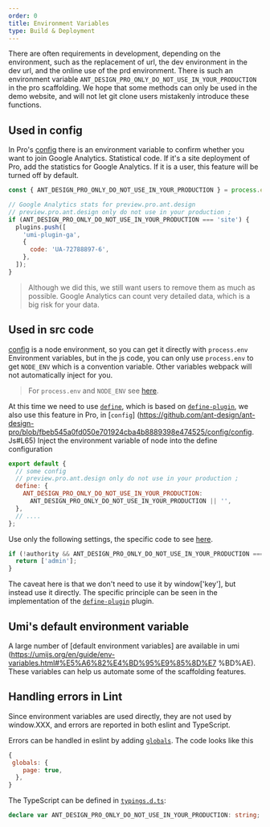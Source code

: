 ```yaml
---
order: 0
title: Environment Variables
type: Build & Deployment
---
```


There are often requirements in development, depending on the environment, such as the replacement of url, the dev environment in the dev url, and the online use of the prd environment. There is such an environment variable `ANT_DESIGN_PRO_ONLY_DO_NOT_USE_IN_YOUR_PRODUCTION` in the pro scaffolding. We hope that some methods can only be used in the demo website, and will not let git clone users mistakenly introduce these functions.

## Used in config

In Pro's [config](https://github.com/ant-design/ant-design-pro/blob/33f562974d1c72e077652223bd816a57933fe242/config/config.ts#L65) there is an environment variable to confirm whether you want to join Google Analytics. Statistical code. If it's a site deployment of Pro, add the statistics for Google Analytics. If it is a user, this feature will be turned off by default.

```js
const { ANT_DESIGN_PRO_ONLY_DO_NOT_USE_IN_YOUR_PRODUCTION } = process.env;

// Google Analytics stats for preview.pro.ant.design
// preview.pro.ant.design only do not use in your production ;
if (ANT_DESIGN_PRO_ONLY_DO_NOT_USE_IN_YOUR_PRODUCTION === 'site') {
  plugins.push([
    'umi-plugin-ga',
    {
      code: 'UA-72788897-6',
    },
  ]);
}
```

> Although we did this, we still want users to remove them as much as possible. Google Analytics can count very detailed data, which is a big risk for your data.

## Used in src code

[config](https://github.com/ant-design/ant-design-pro/blob/33f562974d1c72e077652223bd816a57933fe242/config/config.ts) is a node environment, so you can get it directly with `process.env` Environment variables, but in the js code, you can only use `process.env` to get `NODE_ENV` which is a convention variable. Other variables webpack will not automatically inject for you.

> For `process.env` and `NODE_ENV` see [here](https://webpack.js.org/configuration/mode/#usagee).

At this time we need to use [`define`](https://umijs.org/config/#define), which is based on [`define-plugin`](https://webpack.js.org/plugins/define-plugin/), we also use this feature in Pro, in [`config`] (https://github.com/ant-design/ant-design-pro/blob/fbeb545a0fd050e701924cba4b8889398e474525/config/config. Js#L65) Inject the environment variable of node into the define configuration

```js
export default {
  // some config
  // preview.pro.ant.design only do not use in your production ;
  define: {
    ANT_DESIGN_PRO_ONLY_DO_NOT_USE_IN_YOUR_PRODUCTION:
      ANT_DESIGN_PRO_ONLY_DO_NOT_USE_IN_YOUR_PRODUCTION || '',
  },
  // ....
};
```

Use only the following settings, the specific code to see [here](https://github.com/ant-design/ant-design-pro/blob/33f562974d1c72e077652223bd816a57933fe242/src/utils/authority.ts#L17).

```js
if (!authority && ANT_DESIGN_PRO_ONLY_DO_NOT_USE_IN_YOUR_PRODUCTION === 'site') {
  return ['admin'];
}
```

The caveat here is that we don't need to use it by window['key'], but instead use it directly. The specific principle can be seen in the implementation of the [`define-plugin`](https://webpack.docschina.org/plugins/define-plugin/) plugin.

## Umi's default environment variable

A large number of [default environment variables] are available in umi (https://umijs.org/en/guide/env-variables.html#%E5%A6%82%E4%BD%95%E9%85%8D%E7 %BD%AE). These variables can help us automate some of the scaffolding features.

## Handling errors in Lint

Since environment variables are used directly, they are not used by window.XXX, and errors are reported in both eslint and TypeScript.

Errors can be handled in eslint by adding [`globals`](https://eslint.org/docs/user-guide/configuring#specifying-globals). The code looks like this

```js
{
 globals: {
    page: true,
  },
}
```

The TypeScript can be defined in [`typings.d.ts`](https://github.com/ant-design/ant-design-pro/blob/33f562974d1c72e077652223bd816a57933fe242/src/typings.d.ts#L18):

```ts
declare var ANT_DESIGN_PRO_ONLY_DO_NOT_USE_IN_YOUR_PRODUCTION: string;
```
